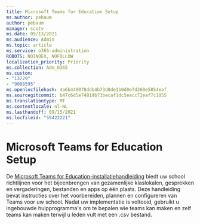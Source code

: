 ```yaml
---
title: Microsoft Teams for Education Setup
ms.author: pebaum
author: pebaum
manager: scotv
ms.date: 09/13/2021
ms.audience: Admin
ms.topic: article
ms.service: o365-administration
ROBOTS: NOINDEX, NOFOLLOW
localization_priority: Priority
ms.collection: Adm_O365
ms.custom:
- "13729"
- "9008595"
ms.openlocfilehash: 4a6b440078ddb4b73d8de1b0d0e7d260e5854eaf
ms.sourcegitcommit: b47c6d5e74819b73becaf1dc5eacc72eaf7c1055
ms.translationtype: MT
ms.contentlocale: nl-NL
ms.lasthandoff: 09/15/2021
ms.locfileid: "59422221"
---
```

# <a name="microsoft-teams-for-education-setup"></a>Microsoft Teams for Education Setup

De [Microsoft Teams for Education-installatiehandleiding](https://admin.microsoft.com/AdminPortal/Home?#/modernonboarding/msteamsedu) biedt uw school richtlijnen voor het bijeenbrengen van gezamenlijke klaslokalen, gesprekken en vergaderingen, bestanden en apps op één plaats. Deze handleiding bevat instructies over het voorbereiden, plannen en configureren van Teams voor uw school. Nadat uw implementatie is voltooid, gebruikt u ingebouwde hulpprogramma's om te bepalen wie teams kan maken en zelf teams kan maken terwijl u leden vult met een .csv bestand. 

